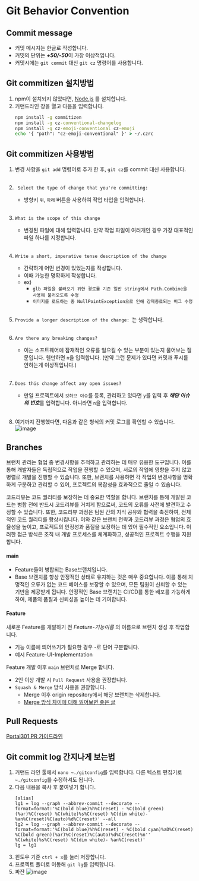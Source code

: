 # Git Behavior Convention

## Commit message
 - 커밋 메시지는 한글로 작성합니다.
 - 커밋의 단위는 ***+50/-50***이 가장 이상적입니다.
 - 커밋시에는 ```git commit``` 대신 ```git cz``` 명령어를 사용합니다.
## Git commitizen 설치방법

1. npm이 설치되지 않았다면, [Node.js](https://nodejs.org/en) 를 설치합니다.
2. 커맨드라인 창을 열고 다음을 입력합니다.
   ```cmd
   npm install -g commitizen
   npm install -g cz-conventional-changelog
   npm install -g cz-emoji-conventional cz-emoji
   echo '{ "path": "cz-emoji-conventional" }' > ~/.czrc
   ```

## Git commitizen 사용방법
1. 변경 사항을 ```git add``` 명령어로 추가 한 후, ```git cz```를 commit 대신 사용합니다. <br><br>
2. ``` Select the type of change that you're committing:```
   - 방향키 ```위```, ```아래``` 버튼을 사용하여 작업 타입을 입력합니다. <br><br>
3. ```What is the scope of this change```
   - 변경된 파일에 대해 입력합니다. 만약 작업 파일이 여러개인 경우 가장 대표적인 파일 하나를 지정합니다. <br><br>
4. ```Write a short, imperative tense description of the change```
   - 간략하게 어떤 변경이 있었는지를 작성합니다.
   - 이때 가능한 명확하게 작성합니다.
   - ex)
     - ```glb 파일을 불러오기 위한 경로를 기존 일반 string에서 Path.Combine을 사용해 불러오도록 수정```
     - ```이미지를 로드하는 중 NullPointException으로 인해 강제종료되는 버그 수정``` <br><br>  
			  
5. ```Provide a longer description of the change: ```는 생략합니다. <br><br>
  
6. ```Are there any breaking changes?```
   - 이는 소프트웨어에 잠재적인 오류를 일으킬 수 있는 부분이 있는지 물어보는 질문입니다. 웬만하면 ```n```을 입력합니다. (만약 그런 문제가 있다면 커밋과 푸시를 안하는게 이상적입니다.) <br><br>
        
7. ```Does this change affect any open issues?```
    - 만일 프로젝트에서 ```깃허브 이슈```를 등록, 관리하고 있다면 ```y```를 입력 후 ***해당 이슈의 번호***를 입력합니다. 아니라면 ```n```을 입력합니다.<br><br>
  
8. 여기까지 진행했다면, 다음과 같은 형식의 커밋 로그를 확인할 수 있습니다.
   ![image](https://github.com/portal301/NOTICE-Portal-Naming-Convention/assets/5483768/974bf870-7ec3-48bc-8be9-f7434307d1a6)

## Branches
브랜치 관리는 협업 중 변경사항을 추적하고 관리하는 데 매우 유용한 도구입니다. 이를 통해 개발자들은 독립적으로 작업을 진행할 수 있으며, 서로의 작업에 영향을 주지 않고 병렬로 개발을 진행할 수 있습니다. 또한, 브랜치를 사용하면 각 작업의 변경사항을 명확하게 구분하고 관리할 수 있어, 프로젝트의 복잡성을 효과적으로 줄일 수 있습니다.

코드리뷰는 코드 퀄리티를 보장하는 데 중요한 역할을 합니다. 브랜치를 통해 개발된 코드는 병합 전에 반드시 코드리뷰를 거치게 함으로써, 코드의 오류를 사전에 발견하고 수정할 수 있습니다. 또한, 코드리뷰 과정은 팀원 간의 지식 공유와 협력을 촉진하여, 전체적인 코드 퀄리티를 향상시킵니다.
이와 같은 브랜치 전략과 코드리뷰 과정은 협업의 효율성을 높이고, 프로젝트의 안정성과 품질을 보장하는 데 있어 필수적인 요소입니다. 이러한 접근 방식은 조직 내 개발 프로세스를 체계화하고, 성공적인 프로젝트 수행을 지원합니다.

#### main
- Feature들이 병합되는 Base브랜치입니다.
- Base 브랜치를 항상 안정적인 상태로 유지하는 것은 매우 중요합니다. 이를 통해 치명적인 오류가 없는 코드 베이스를 보장할 수 있으며, 모든 팀원이 신뢰할 수 있는 기반을 제공받게 됩니다. 안정적인 Base 브랜치는 CI/CD를 통한 배포를 가능하게 하여, 제품의 품질과 신뢰성을 높이는 데 기여합니다.

#### Feature
새로운 Feature를 개발하기 전 *Feature-기능이름* 의 이름으로 브랜치 생성 후 작업합니다.
- 기능 이름에 띄어쓰기가 필요한 경우 -로 단어 구분합니다.
- 예시 Feature-UI-Implementation

Feature 개발 이후 `main` 브랜치로 Merge 합니다.
  - 2인 이상 개발 시 ```Pull Request``` 사용을 권장합니다.
  - ```Squash & Merge``` 방식 사용을 권장합니다.
    - Merge 이후 origin repository에서 해당 브랜치는 삭제합니다.
    - [Merge 방식 차이에 대해 읽어보면 좋은 글](https://blog.outsider.ne.kr/1704) 

## Pull Requests
[Portal301 PR 가이드라인](https://github.com/portal301/NOTICE-Portal-Project-Conventions/blob/main/Git/PR%20Convention.md)

## Git commit log 간지나게 보는법
1. 커맨드 라인 툴에서 ```nano ~./gitconfig```를 입력합니다. 다른 텍스트 편집기로 ```~./gitconfig```를 수정하셔도 됩니다.
2. 다음 내용을 복사 후 붙여넣기 합니다.
	 ```
	[alias]
	lg1 = log --graph --abbrev-commit --decorate --format=format:'%C(bold blue)%h%C(reset) - %C(bold green)(%ar)%C(reset) %C(white)%s%C(reset) %C(dim white)- %an%C(reset)%C(auto)%d%C(reset)' --all
	lg2 = log --graph --abbrev-commit --decorate --format=format:'%C(bold blue)%h%C(reset) - %C(bold cyan)%aD%C(reset) %C(bold green)(%ar)%C(reset)%C(auto)%d%C(reset)%n''          %C(white)%s%C(reset) %C(dim white)- %an%C(reset)'
	lg = lg1
	```
3. 윈도우 기준 ```ctrl + x```를 눌러 저장합니다.
4. 프로젝트 폴더로 이동해 ```git lg```를 입력합니다.
5. 짜잔
   ![image](https://github.com/portal301/NOTICE-Portal-Naming-Convention/assets/5483768/a1056634-fb24-462f-91bb-908e454ff655)


